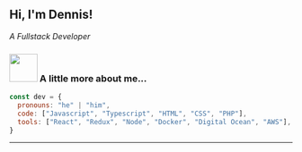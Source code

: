 <h2> Hi, I'm Dennis! </h2>
<p><em>A Fullstack Developer</em></p>



### <img src="https://media.giphy.com/media/VgCDAzcKvsR6OM0uWg/giphy.gif" width="50"> A little more about me...  

```javascript
const dev = {
  pronouns: "he" | "him",
  code: ["Javascript", "Typescript", "HTML", "CSS", "PHP"],
  tools: ["React", "Redux", "Node", "Docker", "Digital Ocean", "AWS"],
}
```

---
